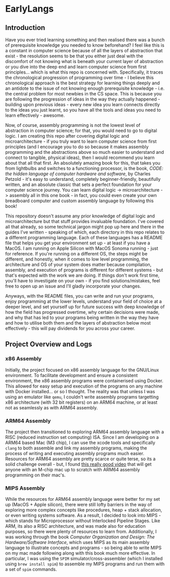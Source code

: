 # EarlyLangs

## Introduction

Have you ever tried learning something and then realised there was a bunch of prerequisite knowledge you needed to know beforehand? I feel like this is a constant in computer science because of all the layers of abstraction that exist - the resolution seems to be that you either just deal with the discomfort of not knowing what is beneath your current layer of abstraction or you dive into the deep end and learn computer science from first principles... which is what this repo is concerned with. Specifically, it traces the chronological progression of programming over time - I believe this chronological approach is the best strategy 
for learning things deeply and an antidote to the issue of not knowing enough prerequisite knowledge - i.e. the central problem for most newbies in the CS space. This is because you are following the progression of ideas in the way they actually happened - building upon previous ideas - every new idea you learn connects directly to the ideas you just learnt, so you have all the tools and ideas you need to learn effectively - awesome.

Now, of course, assembly programming is not the lowest level of abstraction in computer science; for that, you would need to go to digital logic. I am creating this repo after covering digital logic and microarchitecture - if you truly want to learn computer science from first principles (and I encourage you to do so because it makes assembly programming and the abstractions above so much easier to understand and connect to tangible, physical ideas), then I would recommend you learn about that all that first. An absolutely amazing book for this, that takes you from lightbulbs and switches to a functioning processor, is the book, *CODE: the hidden language of computer hardware and software*, by Charles Petzold - it's easy to understand, completely beginner-friendly, beautifully written, and an absolute classic that sets a perfect foundation for your computer science journey. You can learn digital logic -> microarchitecture -> assembly all in this one book - in fact, you could even create your own breadboard computer and custom assembly language by following this book!

This repository doesn't assume any prior knowledge of digital logic and microarchitecture but that stuff provides invaluable foundation. I've covered all that already, so some technical jargon might pop up here and there in the guides I've written - speaking of which, each directory in this repo relates to a different programming language. Each of these languages has a README file that helps you get your environment set up - at least if you have a MacOS. I am running on Apple Silicon with MacOS Sonoma running - just for reference. If you're running on a different OS, the steps might be different, and honestly, when it comes to low level programming, the architecture and OS of your system does matter because compilation, assembly, and execution of programs is different for different systems - but that's expected with the work we are doing. If things don't work first time, you'll have to investigate on your own - if you find solutions/mistakes, feel free to open up an issue and I'll gladly incorporate your changes.

Anyways, with the README files, you can write and run your programs, enjoy programming at the lower levels, understand your field of choice at a deeper level, and set yourself up for future success with deep knowledge of how the field has progressed overtime, why certain decisions were made, and why that has led to your programs being written in the way they have and how to utilise both them and the layers of abstraction below most effectively - this will pay dividends for you across your career.

## Project Overview and Logs

### x86 Assembly

Initially, the project focused on x86 assembly language for the GNU/Linux environment. To facilitate development and ensure a consistent environment, the x86 assembly programs were containerised using Docker. This allowed for easy setup and execution of the programs on any machine with Docker installed... or so I thought. The reality was that unless I was using an emulator like `qemu`, I couldn't write assembly programs targetting x86 architecture (with 32 bit registers) on an ARM64 machine, or at least not as seamlessly as with ARM64 assembly.

### ARM64 Assembly

The project then transitioned to exploring ARM64 assembly language with a RISC (reduced instruction set computing) ISA. Since I am developing on a ARM64 based Mac (M3 chip), I can use the xcode tools and specifically `clang` to both assemble and link my assembly programs, making the process of writing and executing assembly programs much easier. Resources for ARM64 assembly are pretty scarce or quite terse, so its a solid challenge overall - but, I found [this really good video](https://www.youtube.com/watch?v=rg6kU42LQcY) that will get anyone with an M-chip mac up to scratch with ARM64 assembly programming on their mac's.

### MIPS Assembly

While the resources for ARM64 assembly language were better for my set up (MacOS + Apple silicon), there were still lofty barriers in the way of exploring more complex concepts like procedures, heap + stack allocation, or even writing systems software. As a result, I decided to look into MIPS - which stands for Microprocessor without Interlocked Pipeline Stages. Like ARM, its also a RISC architecture, and was made also for education purposes, so there were plenty of resources to learn from. Additionally, I was working through the book *Computer Organization and Design: The Hardware/Software Interface*, which uses MIPS as its main assembly language to illustrate concepts and programs - so being able to write MIPS on my mac made following along with this book much more effective. In particular, I was using the `SPIM` simulator/cross-assembler (which I installed using `brew install spim`) to assemble my MIPS programs and run them with a set of `spim` commands.
